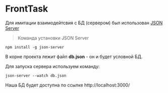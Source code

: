 # FrontTask

Для имитации взаимодейтсвия с БД (сервером) был использован [JSON Server](https://github.com/typicode/json-server#getting-started)

>Команда установки JSON Server

```npm install -g json-server```

В корне проекта лежит файл <b>db.json</b> - он и будет условной БД.

Для запуска сервера используем команду:

```json-server --watch db.json```

Наша БД будет доступна по ссылке http://localhost:3000/

